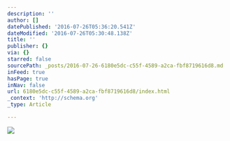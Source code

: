 ```yaml
---
description: ''
author: []
datePublished: '2016-07-26T05:36:20.541Z'
dateModified: '2016-07-26T05:30:48.138Z'
title: ''
publisher: {}
via: {}
starred: false
sourcePath: _posts/2016-07-26-6180e5dc-c55f-4589-a2ca-fbf8719616d8.md
inFeed: true
hasPage: true
inNav: false
url: 6180e5dc-c55f-4589-a2ca-fbf8719616d8/index.html
_context: 'http://schema.org'
_type: Article

---
```

![](https://the-grid-user-content.s3-us-west-2.amazonaws.com/d011be91-36f8-41e2-80eb-f11ab77dede4.jpg)